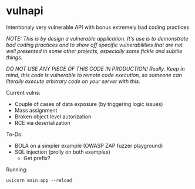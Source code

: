 # vulnapi
Intentionaly very vulnerable API with bonus extremely bad coding practices

*NOTE: This is by design a vulnerable application. It's use is to demonstrate bad coding practices and to show off specific vulnerabilities that are not well presented in some other projects, especially some fickle and subtile things.*

*DO NOT USE _ANY_ PIECE OF THIS CODE IN PRODUCTION! Really.*
*Keep in mind, this code is vulnerable to remote code execution, so someone can literally execute arbitrary code on your server with this.*


Current vulns:
* Couple of cases of data exposure (by triggering logic issues)
* Mass assignment
* Broken object level autorization
* RCE via deserialization


To-Do:
* BOLA on a simpler example (OWASP ZAP fuzzer playground)
* SQL injection (prolly on both examples)
    - Get prefix?




Running:

`uvicorn main:app --reload`

